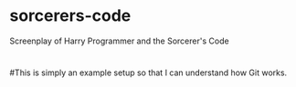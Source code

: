 # sorcerers-code
Screenplay of Harry Programmer and the Sorcerer's Code
#
#This is simply an example setup so that I can understand how Git works.
